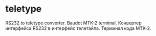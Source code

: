# teletype
RS232 to teletype converter. Baudot MTK-2 terminal. Конвертер интерфейса RS232 в интерфейс телетайпа. Терминал кода МТК-2.
